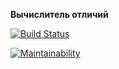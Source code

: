 **Вычислитель отличий**

[![Build Status](https://travis-ci.org/MityaDementiy/project-lvl2-s487.svg?branch=master)](https://travis-ci.org/MityaDementiy/project-lvl2-s487)

[![Maintainability](https://api.codeclimate.com/v1/badges/7bbef321bddbe31911d2/maintainability)](https://codeclimate.com/github/MityaDementiy/project-lvl2-s487/maintainability)

<script id="asciicast-hQYTHe3u7R6jpCGWHmQj7TL3v" src="https://asciinema.org/a/hQYTHe3u7R6jpCGWHmQj7TL3v.js" async></script>
